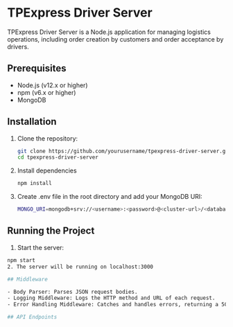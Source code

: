 # TPExpress Driver Server

TPExpress Driver Server is a Node.js application for managing logistics operations, including order creation by customers and order acceptance by drivers.

## Prerequisites

- Node.js (v12.x or higher)
- npm (v6.x or higher)
- MongoDB

## Installation

1. Clone the repository:
   ```sh
   git clone https://github.com/yourusername/tpexpress-driver-server.git
   cd tpexpress-driver-server
2. Install dependencies
   ```sh
   npm install
3. Create .env file in the root directory and add your MongoDB URI:
   ```sh
   MONGO_URI=mongodb+srv://<username>:<password>@<cluster-url>/<database>?retryWrites=true&w=majority

## Running the Project

1. Start the server:
  ```sh
  npm start
2. The server will be running on localhost:3000

## Middleware

- Body Parser: Parses JSON request bodies.
- Logging Middleware: Logs the HTTP method and URL of each request.
- Error Handling Middleware: Catches and handles errors, returning a 500 status code with a generic error message

## API Endpoints
